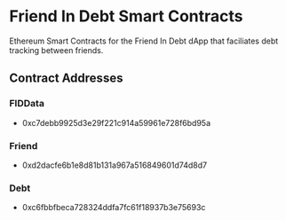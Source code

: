 # Friend In Debt Smart Contracts

Ethereum Smart Contracts for the Friend In Debt dApp that faciliates debt tracking between friends.

## Contract Addresses
### FIDData
* 0xc7debb9925d3e29f221c914a59961e728f6bd95a

### Friend
* 0xd2dacfe6b1e8d81b131a967a516849601d74d8d7

### Debt 
* 0xc6fbbfbeca728324ddfa7fc61f18937b3e75693c
